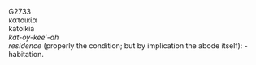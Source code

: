 <body>
  <p>G2733<br>  κατοικία  <br> katoikia  <br><i>kat-oy-kee‘-ah </i><br><i>residence</i> (properly the condition; but by implication the abode itself): - habitation.<br></p>
 </body>